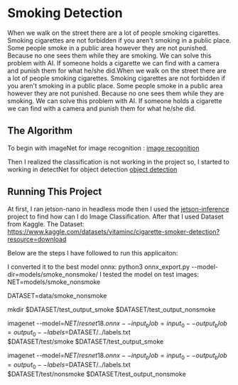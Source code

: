 # Smoking Detection
When we walk on the street there are a lot of people smoking cigarettes. Smoking cigarettes are not forbidden if you aren't smoking in a public place. 	Some people smoke in a public area however they are not punished. Because no one sees them while they are smoking. We can solve this problem with AI. If someone holds a cigarette we can find with a camera and punish them for what he/she did.When we walk on the street there are a lot of people smoking cigarettes. Smoking cigarettes are not forbidden if you aren't smoking in a public place. 	Some people smoke in a public area however they are not punished. Because no one sees them while they are smoking. We can solve this problem with AI. If someone holds a cigarette we can find with a camera and punish them for what he/she did.
## The Algorithm
To begin with imageNet for image recognition : [image recognition](https://github.com/dusty-nv/jetson-inference/blob/master/docs/imagenet-console-2.md)

Then I realized the classification is not working in the project so, I started to working in detectNet for object detection
[object detection](https://github.com/dusty-nv/jetson-inference/blob/master/docs/detectnet-console-2.md)

## Running This Project

At first, I ran jetson-nano in headless mode then I used the [jetson-inference](https://github.com/dusty-nv/jetson-inference) project to find how can I do Image Classification. After that I used Dataset from Kaggle. The Dataset: https://www.kaggle.com/datasets/vitaminc/cigarette-smoker-detection?resource=download

Below are the steps I have followed to run this applicaiton: 

I converted it to the best model onnx: python3 onnx_export.py --model-dir=models/smoke_nonsmoke/
I tested the model on test images: NET=models/smoke_nonsmoke 

DATASET=data/smoke_nonsmoke

mkdir $DATASET/test_output_smoke $DATASET/test_output_nonsmoke

imagenet --model=$NET/resnet18.onnx --input_blob=input_0 --output_blob=output_0 --labels=$DATASET/../labels.txt \
           $DATASET/test/smoke $DATASET/test_output_smoke

imagenet --model=$NET/resnet18.onnx --input_blob=input_0 --output_blob=output_0 --labels=$DATASET/../labels.txt \
           $DATASET/test/nonsmoke $DATASET/test_output_nonsmoke
